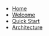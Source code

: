 * [Home](/)
* [Welcome](README.md "Welcome")
* [Quick Start](site/quickstart.md "the quick start.")
* [Architecture](site/architecture.md "Architecture")